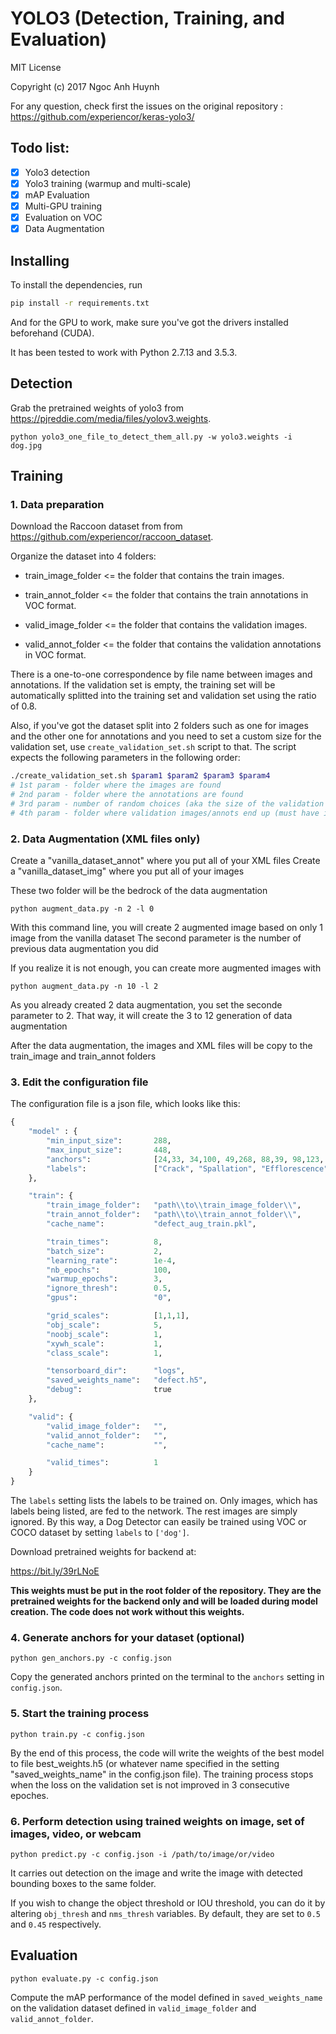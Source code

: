 # YOLO3 (Detection, Training, and Evaluation)
MIT License

Copyright (c) 2017 Ngoc Anh Huynh

For any question, check first the issues on the original repository : https://github.com/experiencor/keras-yolo3/
## Todo list:
- [x] Yolo3 detection
- [x] Yolo3 training (warmup and multi-scale)
- [x] mAP Evaluation
- [x] Multi-GPU training
- [x] Evaluation on VOC
- [x] Data Augmentation

## Installing

To install the dependencies, run
```bash
pip install -r requirements.txt
```
And for the GPU to work, make sure you've got the drivers installed beforehand (CUDA).

It has been tested to work with Python 2.7.13 and 3.5.3.

## Detection

Grab the pretrained weights of yolo3 from https://pjreddie.com/media/files/yolov3.weights.

```python yolo3_one_file_to_detect_them_all.py -w yolo3.weights -i dog.jpg``` 

## Training

### 1. Data preparation 

Download the Raccoon dataset from from https://github.com/experiencor/raccoon_dataset.

Organize the dataset into 4 folders:

+ train_image_folder <= the folder that contains the train images.

+ train_annot_folder <= the folder that contains the train annotations in VOC format.

+ valid_image_folder <= the folder that contains the validation images.

+ valid_annot_folder <= the folder that contains the validation annotations in VOC format.
    
There is a one-to-one correspondence by file name between images and annotations. If the validation set is empty, the training set will be automatically splitted into the training set and validation set using the ratio of 0.8.

Also, if you've got the dataset split into 2 folders such as one for images and the other one for annotations and you need to set a custom size for the validation set, use `create_validation_set.sh` script to that. The script expects the following parameters in the following order:
```bash
./create_validation_set.sh $param1 $param2 $param3 $param4
# 1st param - folder where the images are found
# 2nd param - folder where the annotations are found
# 3rd param - number of random choices (aka the size of the validation set in absolute value)
# 4th param - folder where validation images/annots end up (must have images/annots folders inside the given directory as the 4th param)
```
### 2. Data Augmentation (XML files only)

Create a "vanilla_dataset_annot" where you put all of your XML files
Create a "vanilla_dataset_img" where you put all of your images

These two folder will be the bedrock of the data augmentation

```python augment_data.py -n 2 -l 0```

With this command line, you will create 2 augmented image based on only 1 image from the vanilla dataset
The second parameter is the number of previous data augmentation you did

If you realize it is not enough, you can create more augmented images with 

```python augment_data.py -n 10 -l 2```
 
 As you already created 2 data augmentation, you set the seconde parameter to 2.
That way, it will create the 3 to 12 generation of data augmentation

After the data augmentation, the images and XML files will be copy to the train_image and train_annot folders

### 3. Edit the configuration file
The configuration file is a json file, which looks like this:

```python
{
    "model" : {
        "min_input_size":       288,
        "max_input_size":       448,
        "anchors":              [24,33, 34,100, 49,268, 88,39, 98,123, 144,280, 239,56, 291,152, 354,359],
        "labels":               ["Crack", "Spallation", "Efflorescence", "ExposedBars", "CorrosionStain"]
    },

    "train": {
        "train_image_folder":   "path\\to\\train_image_folder\\",
        "train_annot_folder":   "path\\to\\train_annot_folder\\",
        "cache_name":           "defect_aug_train.pkl",

        "train_times":          8,
        "batch_size":           2,
        "learning_rate":        1e-4,
        "nb_epochs":            100,
        "warmup_epochs":        3,
        "ignore_thresh":        0.5,
        "gpus":                 "0",

        "grid_scales":          [1,1,1],
        "obj_scale":            5,
        "noobj_scale":          1,
        "xywh_scale":           1,
        "class_scale":          1,

        "tensorboard_dir":      "logs",
        "saved_weights_name":   "defect.h5",
        "debug":                true
    },

    "valid": {
        "valid_image_folder":   "",
        "valid_annot_folder":   "",
        "cache_name":           "",

        "valid_times":          1
    }
}


```

The ```labels``` setting lists the labels to be trained on. Only images, which has labels being listed, are fed to the network. The rest images are simply ignored. By this way, a Dog Detector can easily be trained using VOC or COCO dataset by setting ```labels``` to ```['dog']```.

Download pretrained weights for backend at:

https://bit.ly/39rLNoE

**This weights must be put in the root folder of the repository. They are the pretrained weights for the backend only and will be loaded during model creation. The code does not work without this weights.**

### 4. Generate anchors for your dataset (optional)

`python gen_anchors.py -c config.json`

Copy the generated anchors printed on the terminal to the ```anchors``` setting in ```config.json```.

### 5. Start the training process

`python train.py -c config.json`

By the end of this process, the code will write the weights of the best model to file best_weights.h5 (or whatever name specified in the setting "saved_weights_name" in the config.json file). The training process stops when the loss on the validation set is not improved in 3 consecutive epoches.

### 6. Perform detection using trained weights on image, set of images, video, or webcam
`python predict.py -c config.json -i /path/to/image/or/video`

It carries out detection on the image and write the image with detected bounding boxes to the same folder.

If you wish to change the object threshold or IOU threshold, you can do it by altering `obj_thresh` and `nms_thresh` variables. By default, they are set to `0.5` and `0.45` respectively.

## Evaluation

`python evaluate.py -c config.json`

Compute the mAP performance of the model defined in `saved_weights_name` on the validation dataset defined in `valid_image_folder` and `valid_annot_folder`.
